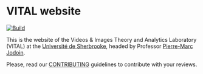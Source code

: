 # VITAL website

[![Build](https://img.shields.io/travis/vitalab/vitalab.github.io.svg)](
    https://travis-ci.com/github/vitalab/vitalab.github.io/branches)

This is the website of the
Videos & Images Theory and Analytics Laboratory (VITAL)
at the [Université de Sherbrooke](https://www.usherbrooke.ca/), headed by
Professor [Pierre-Marc Jodoin](http://info.usherbrooke.ca/pmjodoin/).

Please, read our [CONTRIBUTING](CONTRIBUTING.md) guidelines to contribute with
your reviews.
